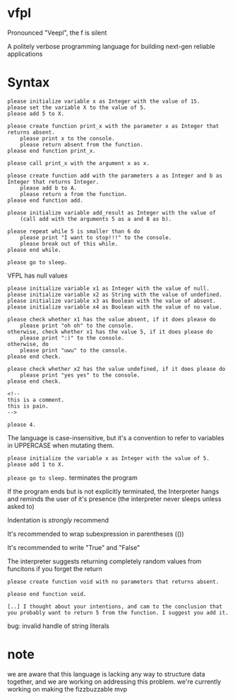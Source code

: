 # vfpl

Pronounced "Veepl", the f is silent  

A politely verbose programming language for building next-gen reliable applications

# Syntax

```
please initialize variable x as Integer with the value of 15.
please set the variable X to the value of 5.
please add 5 to X.

please create function print_x with the parameter x as Integer that returns absent.
    please print x to the console.
    please return absent from the function.
please end function print_x.

please call print_x with the argument x as x.

please create function add with the parameters a as Integer and b as Integer that returns Integer.
    please add b to A.
    please return a from the function.
please end function add.

please initialize variable add_result as Integer with the value of 
    (call add with the arguments 5 as a and 8 as b).

please repeat while 5 is smaller than 6 do
    please print "I want to stop!!!" to the console.
    please break out of this while.
please end while.

please go to sleep.
```

VFPL has null value*s*

```
please initialize variable x1 as Integer with the value of null.
please initialize variable x2 as String with the value of undefined.
please initialize variable x3 as Boolean with the value of absent.
please initialize variable x4 as Boolean with the value of no value.

please check whether x1 has the value absent, if it does please do
    please print "oh oh" to the console.
otherwise, check whether x1 has the value 5, if it does please do
    please print ":)" to the console.
otherwise, do
    please print "uwu" to the console.
please end check.

please check whether x2 has the value undefined, if it does please do
    please print "yes yes" to the console.
please end check.

<!--
this is a comment.
this is pain.
-->

please 4.
```

The language is case-insensitive, but it's a convention to refer to variables in UPPERCASE when mutating them.

`please initialize the variable x as Integer with the value of 5.`  
`please add 1 to X.`

`please go to sleep.` terminates the program

If the program ends but is not explicitly terminated, the Interpreter hangs and reminds the user of it's presence (the interpreter never sleeps unless asked to)

Indentation is *strongly* recommend

It's recommended to wrap subexpression in parentheses (())

It's recommended to write "True" and "False"

The interpreter suggests returning completely random values from funcitons if you forget the return

```
please create function void with no parameters that returns absent.

please end function void.
```

`[..] I thought about your intentions, and cam to the conclusion that you probably want to return 5 from the function. I suggest you add it.`

bug: invalid handle of string literals

# note
we are aware that this language is lacking any way to structure data together, and we are working on addressing this problem.
we're currently working on making the fizzbuzzable mvp
